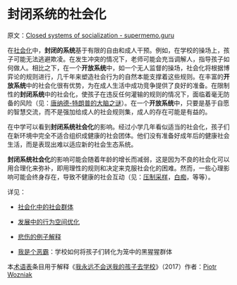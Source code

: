 # 封闭系统的社会化

原文：[Closed systems of socialization - supermemo.guru](https://supermemo.guru/wiki/Closed_systems_of_socialization)

在[社会化](https://supermemo.guru/wiki/Socialization)中，**封闭的系统**基于有限的自由和成人干预。例如，在学校的操场上，孩子可能无法逃避欺凌。在发生冲突的情况下，老师可能会充当调解人，指导孩子如何做人。相比之下，在一个**开放系统**中，如一个无人监督的操场，社会化将根据博弈论的规则进行，几千年来塑造社会行为的自然本能支撑着这些规则。在丰富的**开放系统**中的社会化很有优势，为在成人生活中成功竞争提供了良好的准备。在限制性的**封闭系统**中的社会化，使孩子在违反任何灌输的规则的情况下，面临着毫无防备的风险（见：[唐纳德-特朗普的大脑之谜](https://supermemo.guru/wiki/Mystery_of_Donald_Trump's_brain)）。在一个**开放系统**中，只要是基于自愿的智慧交流，而不是强加给成人的社会规则集，成人的存在可能是有益的。

在中学可以看到**封闭系统社会化**的影响。经过小学几年看似适当的社会化，孩子们在新环境中完全不适合组织成健康的社会团体。他们没有准备好成年后的健康社会生活，而是表现出难以适应新的社会生态系统。

**封闭系统社会化**的影响可能会随着年龄的增长而减弱，这是因为不良的社会化可以用合理化来弥补，即用理性的规则和决定来克服社会化的困难。然而，一些心理影响可能会终身存在，导致不健康的社会互动（见：[压制采样](https://supermemo.guru/wiki/100_bad_school_habits)，[白痴](https://supermemo.guru/wiki/Idiocracy)，等等）。

详见：

- [社会化中的社会群体](https://supermemo.guru/wiki/Social_groups_in_socialization#Socialization:_Open_and_closed_systems)

- [发展中的行为空间优化](https://supermemo.guru/wiki/Optimization_of_behavioral_spaces_in_development)

- [悲伤的例子解释](https://supermemopedia.com/wiki/An_engaged_student_being_bullied)

- [我是个恶霸](https://supermemo.guru/wiki/I_was_a_bully)：学校如何将孩子们转化为笼中的黑猩猩群体

本[术语表](https://supermemo.guru/wiki/Glossary)条目用于解释《[我永远不会送我的孩子去学校](https://supermemo.guru/wiki/Problem_of_Schooling)》（2017）作者：[Piotr Wozniak](https://supermemo.guru/wiki/Piotr_Wozniak)